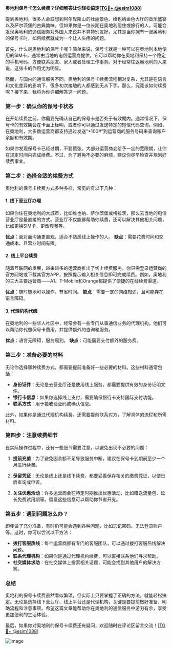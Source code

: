 **奥地利保号卡怎么续费？详细解答让你轻松搞定[[TG💪+ @esim1088](https://t.me/s/esim1088)]**

提到奥地利，很多人会联想到阿尔卑斯山的壮丽景色、维也纳金色大厅的音乐盛宴以及萨尔茨堡的古典韵味。但如果你是一位长期在奥地利居住或旅行的人，可能会发现奥地利的通信服务对外国人来说并不算特别友好。尤其是当你拥有一张奥地利的保号卡时，如何续费就成为一个让人头疼的问题。

首先，什么是奥地利的保号卡呢？简单来说，保号卡就是一种可以在奥地利本地使用的SIM卡，通常由当地的电信运营商提供。它可以帮助你在奥地利保持一个稳定的手机号码，方便联系朋友、家人或者处理工作事务。对于经常往返奥地利的人来说，这张卡的作用尤为明显。

然而，与国内的通信服务不同，奥地利的保号卡续费流程相对复杂，尤其是在语言和文化差异的影响下，很多初次接触的人都感到无从下手。那么，究竟该如何续费呢？接下来，我将为你详细解答这一问题。

### 第一步：确认你的保号卡状态

在开始续费之前，你需要先确认自己的保号卡是否处于有效期内。通常情况下，保号卡的有效期会在卡面上标明，或者你可以通过发送特定的短信代码查询。例如，在奥地利，大多数运营商都支持通过发送“*100#”到运营商的服务号码来查询账户余额和有效期。

如果你发现保号卡已经过期，不要慌张。大部分运营商会给予一定的宽限期，让你在规定时间内完成续费。不过，为了避免不必要的麻烦，建议你尽早检查并规划好续费事宜。

### 第二步：选择合适的续费方式

奥地利的保号卡续费方式多种多样，常见的有以下几种：

#### 1. **线下营业厅办理**
   如果你住在奥地利的大城市，比如维也纳、萨尔茨堡或格拉茨，那么去当地的电信营业厅是最直接的方式。营业厅不仅能够帮助你续费，还可以解决其他相关问题，比如更换SIM卡、更改套餐等。

   **优点**：面对面沟通更直观，适合不熟悉线上操作的人。
   **缺点**：需要花费时间和交通成本，且营业时间有限。

#### 2. **线上平台续费**
   随着互联网的发展，越来越多的运营商推出了线上续费服务。你只需登录运营商的官方网站或下载其官方APP，按照提示输入相关信息即可完成续费。例如，奥地利的三大主要运营商——A1、T-Mobile和Orange都提供了便捷的在线续费渠道。

   **优点**：随时随地可以操作，节省时间。
   **缺点**：需要一定的网络知识，且可能存在语言障碍。

#### 3. **代理机构代缴**
   在奥地利的一些华人社区中，经常会有一些专门从事通信业务的代理机构。他们可以帮助你代缴保号卡费用，并提供额外的咨询和服务。

   **优点**：语言无障碍，服务周到。
   **缺点**：可能需要支付额外的服务费。

### 第三步：准备必要的材料

无论你选择哪种续费方式，都需要提前准备好一些必要的材料。这些材料通常包括：

- **身份证件**：无论是去营业厅还是使用线上服务，都需要提供有效的身份证明文件。
- **银行卡信息**：如果你选择线上支付，需要确保银行卡支持国际支付功能。
- **联系方式**：用于接收验证码或确认信息。

此外，如果你是通过代理机构续费，还需要提前联系对方，了解具体的流程和所需材料。

### 第四步：注意续费细节

在实际操作过程中，还有一些细节需要注意，以避免出现不必要的问题：

1. **提前充值**：为了避免因余额不足导致服务中断，建议在保号卡到期前至少一个月进行续费。
   
2. **保留凭证**：无论是线上还是线下续费，都要妥善保存相关的缴费凭证，以便日后查询或申诉。

3. **关注优惠活动**：许多运营商会在特定时期推出优惠活动，比如赠送流量包、延长免费试用期等。留意这些信息可以帮助你节省开支。

### 第五步：遇到问题怎么办？

即使做了充分准备，有时仍可能会遇到各种问题，比如忘记密码、无法登录账户等。这时，你可以尝试以下方法：

- **拨打客服热线**：每个运营商都有专门的客服团队，可以通过拨打客服热线解决问题。
- **联系代理机构**：如果你是通过代理机构续费，可以直接联系他们寻求帮助。
- **社交媒体求助**：在社交媒体上搜索相关话题，可能会找到其他用户的解决方案。

### 总结

奥地利的保号卡续费虽然看似繁琐，但实际上只要掌握了正确的方法，就能轻松搞定。无论是选择线下营业厅、线上平台还是代理机构，关键是要提前做好准备，明确流程和注意事项。希望这篇文章能帮助你在奥地利的通信服务中游刃有余，享受更加便利的生活体验。

最后，如果你对奥地利的保号卡续费还有疑问，欢迎随时在评论区留言交流！[[TG💪+ @esim1088](https://t.me/s/esim1088)] 

![Image](https://i.postimg.cc/4NQfJmqS/Snipaste-2025-05-13-00-14-12.png)